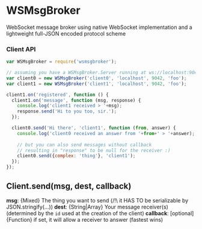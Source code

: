 WSMsgBroker
===========

WebSocket message broker using native WebSocket implementation and a lightweight full-JSON encoded protocol scheme

### Client API
```js
var WSMsgBroker = require('wsmsgbroker');

// assuming you have a WSMsgBroker.Server running at ws://localhost:9042/foo
var client0 = new WSMsgBroker('client0', 'localhost', 9042, 'foo');
var client1 = new WSMsgBroker('client1', 'localhost', 9042, 'foo');

client1.on('registered', function () {
  client1.on('message', function (msg, response) {
    console.log('client1 received > '+msg);
    response.send('Hi to you too, sir.');
  });

  client0.send('Hi there', 'client1', function (from, answer) {
    console.log('client0 received an answer from '+from+' > '+answer);
    
    // but you can also send messages without callback
    // resulting in "response" to be null for the receiver :)
    client0.send({complex: 'thing'}, 'client1');
  });
});
```

## Client.send(msg, dest, callback)
**msg**: {Mixed} The thing you want to send (/!\ it HAS TO be serializable by JSON.stringify(...))
**dest**: {String|Array} Your message receiver(s) (determined by the `id` used at the creation of the client)
**callback**: [optional] {Function} if set, it will allow a receiver to answer (fastest wins)
